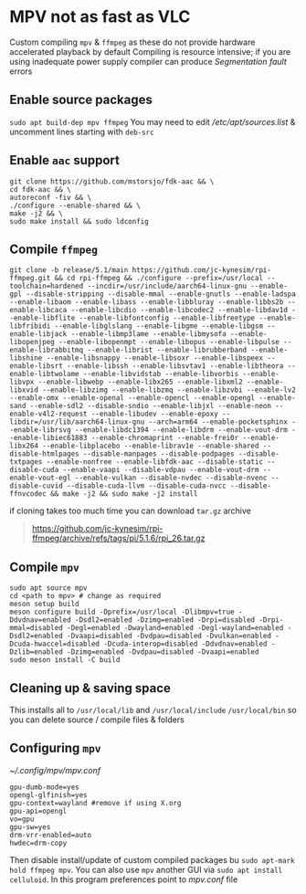 # MPV not as fast as VLC
Custom compiling `mpv` & `ffmpeg` as these do not provide hardware accelerated playback by default
Compiling is resource intensive; if you are using inadequate power supply compiler can produce _Segmentation fault_ errors

## Enable source packages
`sudo apt build-dep mpv ffmpeg` You may need to edit _/etc/apt/sources.list_ & uncomment lines starting with `deb-src`

## Enable `aac` support
```
git clone https://github.com/mstorsjo/fdk-aac && \
cd fdk-aac && \
autoreconf -fiv && \
./configure --enable-shared && \
make -j2 && \
sudo make install && sudo ldconfig
```
## Compile `ffmpeg`
```
git clone -b release/5.1/main https://github.com/jc-kynesim/rpi-ffmpeg.git && cd rpi-ffmpeg && ./configure --prefix=/usr/local --toolchain=hardened --incdir=/usr/include/aarch64-linux-gnu --enable-gpl --disable-stripping --disable-mmal --enable-gnutls --enable-ladspa --enable-libaom --enable-libass --enable-libbluray --enable-libbs2b --enable-libcaca --enable-libcdio --enable-libcodec2 --enable-libdav1d --enable-libflite --enable-libfontconfig --enable-libfreetype --enable-libfribidi --enable-libglslang --enable-libgme --enable-libgsm --enable-libjack --enable-libmp3lame --enable-libmysofa --enable-libopenjpeg --enable-libopenmpt --enable-libopus --enable-libpulse --enable-librabbitmq --enable-librist --enable-librubberband --enable-libshine --enable-libsnappy --enable-libsoxr --enable-libspeex --enable-libsrt --enable-libssh --enable-libsvtav1 --enable-libtheora --enable-libtwolame --enable-libvidstab --enable-libvorbis --enable-libvpx --enable-libwebp --enable-libx265 --enable-libxml2 --enable-libxvid --enable-libzimg --enable-libzmq --enable-libzvbi --enable-lv2 --enable-omx --enable-openal --enable-opencl --enable-opengl --enable-sand --enable-sdl2 --disable-sndio --enable-libjxl --enable-neon --enable-v4l2-request --enable-libudev --enable-epoxy --libdir=/usr/lib/aarch64-linux-gnu --arch=arm64 --enable-pocketsphinx --enable-librsvg --enable-libdc1394 --enable-libdrm --enable-vout-drm --enable-libiec61883 --enable-chromaprint --enable-frei0r --enable-libx264 --enable-libplacebo --enable-librav1e --enable-shared --disable-htmlpages --disable-manpages --disable-podpages --disable-txtpages --enable-nonfree --enable-libfdk-aac --disable-static --disable-cuda --enable-vaapi --disable-vdpau --enable-vout-drm --enable-vout-egl --enable-vulkan --disable-nvdec --disable-nvenc --disable-cuvid --disable-cuda-llvm --disable-cuda-nvcc --disable-ffnvcodec && make -j2 && sudo make -j2 install
```
if cloning takes too much time you can download `tar.gz` archive
> https://github.com/jc-kynesim/rpi-ffmpeg/archive/refs/tags/pi/5.1.6/rpi_26.tar.gz

## Compile `mpv`
```
sudo apt source mpv
cd <path to mpv> # change as required
meson setup build
meson configure build -Dprefix=/usr/local -Dlibmpv=true -Ddvdnav=enabled -Dsdl2=enabled -Dzimg=enabled -Drpi=disabled -Drpi-mmal=disabled -Degl=enabled -Dwayland=enabled -Degl-wayland=enabled -Dsdl2=enabled -Dvaapi=disabled -Dvdpau=disabled -Dvulkan=enabled -Dcuda-hwaccel=disabled -Dcuda-interop=disabled -Ddvdnav=enabled -Dzlib=enabled -Dzimg=enabled -Dvdpau=disabled -Dvaapi=enabled
sudo meson install -C build
```

## Cleaning up &  saving space
This installs all to `/usr/local/lib` and `/usr/local/include` `/usr/local/bin` so you can delete source / compile files & folders

## Configuring `mpv`
_~/.config/mpv/mpv.conf_
```
gpu-dumb-mode=yes
opengl-glfinish=yes
gpu-context=wayland #remove if using X.org
gpu-api=opengl
vo=gpu
gpu-sw=yes
drm-vrr-enabled=auto
hwdec=drm-copy
```
Then disable install/update of custom compiled packages bu `sudo apt-mark hold ffmpeg mpv`. 
You can also use `mpv` another GUI via `sudo apt install celluloid`. In this program preferences point to _mpv.conf_ file
